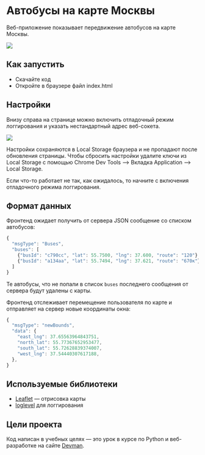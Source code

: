 # Автобусы на карте Москвы

Веб-приложение показывает передвижение автобусов на карте Москвы.

<img src="screenshots/buses.gif">

## Как запустить

- Скачайте код
- Откройте в браузере файл index.html


## Настройки

Внизу справа на странице можно включить отладочный режим логгирования и указать нестандартный адрес веб-сокета.

<img src="screenshots/settings.png">

Настройки сохраняются в Local Storage браузера и не пропадают после обновления страницы. Чтобы сбросить настройки удалите ключи из Local Storage с помощью Chrome Dev Tools —> Вкладка Application —> Local Storage.

Если что-то работает не так, как ожидалось, то начните с включения отладочного режима логгирования.

## Формат данных

Фронтенд ожидает получить от сервера JSON сообщение со списком автобусов:

```js
{
  "msgType": "Buses",
  "buses": [
    {"busId": "c790сс", "lat": 55.7500, "lng": 37.600, "route": "120"},
    {"busId": "a134aa", "lat": 55.7494, "lng": 37.621, "route": "670к"},
  ]
}
```

Те автобусы, что не попали в список `buses` последнего сообщения от сервера будут удалены с карты.

Фронтенд отслеживает перемещение пользователя по карте и отправляет на сервер новые координаты окна:

```js
{
  "msgType": "newBounds",
  "data": {
    "east_lng": 37.65563964843751,
    "north_lat": 55.77367652953477,
    "south_lat": 55.72628839374007,
    "west_lng": 37.54440307617188,
  },
}
```



## Используемые библиотеки

- [Leaflet](https://leafletjs.com/) — отрисовка карты
- [loglevel](https://www.npmjs.com/package/loglevel) для логгирования


## Цели проекта

Код написан в учебных целях — это урок в курсе по Python и веб-разработке на сайте [Devman](https://dvmn.org).
